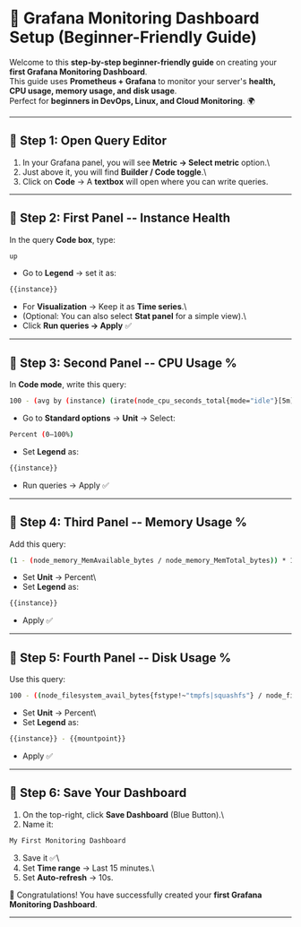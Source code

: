 # 🚀 Grafana Monitoring Dashboard Setup (Beginner-Friendly Guide)

Welcome to this **step-by-step beginner-friendly guide** on creating
your **first Grafana Monitoring Dashboard**.\
This guide uses **Prometheus + Grafana** to monitor your server's
**health, CPU usage, memory usage, and disk usage**.\
Perfect for **beginners in DevOps, Linux, and Cloud Monitoring**. 🌍

------------------------------------------------------------------------

## 📌 Step 1: Open Query Editor

1.  In your Grafana panel, you will see **Metric → Select metric**
    option.\
2.  Just above it, you will find **Builder / Code toggle**.\
3.  Click on **Code** → A **textbox** will open where you can write
    queries.

------------------------------------------------------------------------

## 📌 Step 2: First Panel -- Instance Health

In the query **Code box**, type:

``` bash
up
```

-   Go to **Legend** → set it as:

``` bash
{{instance}}
```

-   For **Visualization** → Keep it as **Time series**.\
-   (Optional: You can also select **Stat panel** for a simple view).\
-   Click **Run queries → Apply** ✅

------------------------------------------------------------------------

## 📌 Step 3: Second Panel -- CPU Usage %

In **Code mode**, write this query:

``` bash
100 - (avg by (instance) (irate(node_cpu_seconds_total{mode="idle"}[5m])) * 100)
```

-   Go to **Standard options** → **Unit** → Select:

``` bash
Percent (0–100%)
```

-   Set **Legend** as:

``` bash
{{instance}}
```

-   Run queries → Apply ✅

------------------------------------------------------------------------

## 📌 Step 4: Third Panel -- Memory Usage %

Add this query:

``` bash
(1 - (node_memory_MemAvailable_bytes / node_memory_MemTotal_bytes)) * 100
```

-   Set **Unit** → Percent\
-   Set **Legend** as:

``` bash
{{instance}}
```

-   Apply ✅

------------------------------------------------------------------------

## 📌 Step 5: Fourth Panel -- Disk Usage %

Use this query:

``` bash
100 - ((node_filesystem_avail_bytes{fstype!~"tmpfs|squashfs"} / node_filesystem_size_bytes{fstype!~"tmpfs|squashfs"}) * 100)
```

-   Set **Unit** → Percent\
-   Set **Legend** as:

``` bash
{{instance}} - {{mountpoint}}
```

-   Apply ✅

------------------------------------------------------------------------

## 📌 Step 6: Save Your Dashboard

1.  On the top-right, click **Save Dashboard** (Blue Button).\
2.  Name it:

``` bash
My First Monitoring Dashboard
```

3.  Save it ✅\
4.  Set **Time range** → Last 15 minutes.\
5.  Set **Auto-refresh** → 10s.

🎉 Congratulations! You have successfully created your **first Grafana
Monitoring Dashboard**.

------------------------------------------------------------------------
